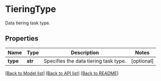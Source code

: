 # TieringType

Data tiering task type.

## Properties
Name | Type | Description | Notes
------------ | ------------- | ------------- | -------------
**type** | **str** | Specifies the data tiering task type. | [optional] 

[[Back to Model list]](../README.md#documentation-for-models) [[Back to API list]](../README.md#documentation-for-api-endpoints) [[Back to README]](../README.md)


